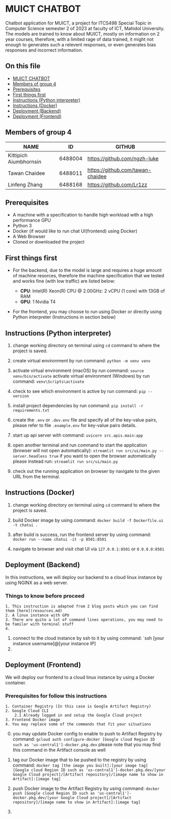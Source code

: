 # MUICT CHATBOT

Chatbot application for MUICT, a project for ITCS498 Special Topic in Computer Science semester 2 of 2023 at faculty of ICT, Mahidol University. The models are trained to know about MUICT, mostly on information on 2 year courses, therefore, with a limited rage of data trained, it might not enough to generates such a relevent responses, or even generates bias responses and incorrect information.

## On this file

- [MUICT CHATBOT](#muict-chatbot)
- [Members of group 4](#members-of-group-4)
- [Prerequisites](#prerequisites)
- [First things first](#first-things-first)
- [Instructions (Python interpreter)](#instructions-python-interpreter)
- [Instructions (Docker)](#instructions-docker)
- [Deployment (Backend)](#deployment-backend)
- [Deployment (Frontend)](#deployment-frontend)

## Members of group 4

| NAME | ID | GITHUB |
|------|----|--------|
| Kittipich Aiumbhornsin | 6488004 | <https://github.com/ngzh-luke> |
| Tawan Chaidee | 6488011 | <https://github.com/tawan-chaidee> |
| Linfeng Zhang | 6488168 | <https://github.com/Lr1zz>|

## Prerequisites

- A machine with a specification to handle high workload with a high performance GPU
- Python 3
- Docker (if would like to run chat UI(frontend) using Docker)
- A Web Browser
- Cloned or downloaded the project

## First things first

- For the backend, due to the model is large and requires a huge amount of machine resorces, therefore the machine specification that we tested and works fine (with low traffic) are listed below:
  - **CPU**: Intel(R) Xeon(R) CPU @ 2.00GHz: 2 vCPU (1 core) with 13GB of RAM
  - **GPU**: 1 Nvidia T4

- For the frontend, you may choose to run using Docker or directly using Python interpreter (Instructions in section below)

## Instructions (Python interpreter)

1. change working directory on terminal using `cd` command to where the project is saved.

2. create virtual environment by run command:
`python -m venv venv`

3. activate virtual environment (macOS) by run command:
`source venv/bin/activate`
activate virtual environment (Windows) by run command: `venv\Scripts\activate`

4. check to see which environment is active by run command: `pip --version`

5. install project dependencies by run command:
`pip install -r requirements.txt`

6. create the `.env` or `.dev.env` file and specify all of the key-value pairs, please refer to file `.example.env` for key-value pairs details.

7. start up api server with command: `uvicorn src.apis.main:app`

8. open another terminal and run command to start the application (browser will not open automatically):
`streamlit run src/ui/main.py --server.headless true`
if you want to open the browser automatically please instead run: `streamlit run src/ui/main.py`

9. check out the running application on browser by navigate to the given URL from the terminal.

## Instructions (Docker)

1. change working directory on terminal using `cd` command to where the project is saved.

2. build Docker image by using command: `docker build -f Dockerfile.ui -t chatui .`

3. after build is success, run the frontend server by using command: `docker run --name chatui -it -p 8501:8501`

4. navigate to browser and visit chat UI via `127.0.0.1:8501` or `0.0.0.0:8501`

## Deployment (Backend)

In this instructions, we will deploy our backend to a cloud linux instance by using NGINX as a web server.

### Things to know before proceed

    1. This instruction is adapted from 2 blog posts which you can find them [here](resources.md)
    2. A linux instance with GPU
    3. There are quite a lot of command lines operations, you may need to be familar with terminal stuff
    4. 

1. connect to the cloud instance by ssh to it by using command: `ssh [your instance username]@[your instance IP]
2. 

## Deployment (Frontend)

We will deploy our frontend to a cloud linux instance by using a Docker container.

### Prerequisites for follow this instructions

    1. Container Registry (In this case is Google Artifact Registry)
    2. Google Cloud CLI
        2.1 Already logged in and setup the Google Cloud project
    3. Frontend Docker image
    4. You may replace some of the commands that fit your situations

0. you may update Docker config to enable to push to Artifact Registry by command: `gcloud auth configure-docker [Google cloud Region ID such as 'us-central1']-docker.pkg.dev` please note that you may find this command in the Artifact console as well

1. tag our Docker image that to be pushed to the registry by using command: `docker tag [the image you built]:[your image tag] [Google cloud Region ID such as 'us-central1']-docker.pkg.dev/[your Google Cloud project]/[Artifact repository]/[image name to show in Artifact]:[image tag]`

2. push Docker image to the Artifact Registry by using command: `docker push [Google cloud Region ID such as 'us-central1']-docker.pkg.dev/[your Google Cloud project]/[Artifact repository]/[image name to show in Artifact]:[image tag]`

3. 
